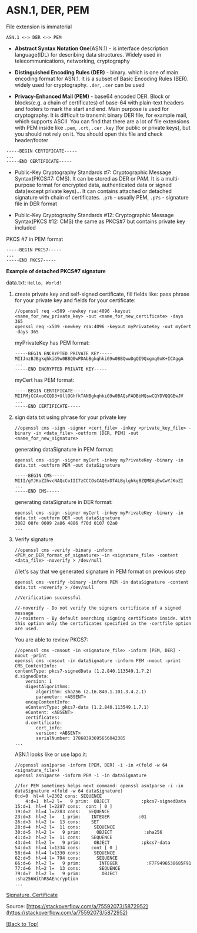 # ASN.1, DER, PEM

File extension is immaterial

`ASN.1 <-> DER <-> PEM`

- **Abstract Syntax Notation One**(ASN.1) - is interface description language(IDL) for describing data structures. Widely used in telecommunications, networking, cryptography

- **Distinguished Encoding Rules (DER)** - binary. which is one of main encoding format for ASN.1. It is a subset of Basic Encoding Rules (BER). widely used for cryptography. `.der`, `.cer` can be used

- **Privacy-Enhanced Mail (PEM)** - base64 encoded DER. Block or blocks(e.g. a chain of certificates) of base-64 with plain-text headers and footers to mark the start and end. Main purpose is used for cryptography. It is difficult to transmit binary DER file, for example mail, which supports ASCII. You can find that there are a lot of file extensions with PEM inside like `.pem`, `.crt`, `.cer` `.key` (for public or private keys), but you should not rely on it. You should open this file and check header/footer

```
-----BEGIN CERTIFICATE-----
...
-----END CERTIFICATE-----
```

- Public-Key Cryptography Standards #7: Cryptographic Message Syntax(PKCS#7: CMS). It can be stored as DER or PAM. It is a multi-purpose format for encrypted data, authenticated data or signed data(except private keys)... It can contains attached or detached signature with chain of certificates. `.p7b` - usually PEM, `.p7s` - signature file in DER format

- Public-Key Cryptography Standards #12: Cryptographic Message Syntax(PKCS #12: CMS) the same as PKCS#7 but contains private key included

PKCS #7 in PEM format

```
-----BEGIN PKCS7-----
...
-----END PKCS7-----
```

**Example of detached PKCS#7 signature**

data.txt: `Hello, World!`

1. create private key and self-signed certificate, fill fields like: pass phrase for your private key and fields for your certificate:

    ```
    //openssl req -x509 -newkey rsa:4096 -keyout <name_for_new_private_key> -out <name_for_new_certificate> -days 365
    openssl req -x509 -newkey rsa:4096 -keyout myPrivateKey -out myCert -days 365
    ```

    myPrivateKey has PEM format:

    ```
    -----BEGIN ENCRYPTED PRIVATE KEY-----
    MIIJnzBJBgkqhkiG9w0BBQ0wPDAbBgkqhkiG9w0BBQwwDgQI9Qxgmq0oK+ICAggA
    ...
    -----END ENCRYPTED PRIVATE KEY-----
    ```

    myCert has PEM format:
    ```
    -----BEGIN CERTIFICATE-----
    MIIFMjCCAxoCCQD3+UllOGhfkTANBgkqhkiG9w0BAQsFADBbMQswCQYDVQQGEwJV
    ...
    -----END CERTIFICATE-----
    ```

2. sign data.txt using phrase for your private key

    ```
    //openssl cms -sign -signer <cert_file> -inkey <private_key_file> -binary -in <data_file> -outform [DER, PEM] -out <name_for_new_signature>
    ```

    generating dataSignature in PEM format:

    ```
    openssl cms -sign -signer myCert -inkey myPrivateKey -binary -in data.txt -outform PEM -out dataSignature
    ```

    ```
    -----BEGIN CMS-----
    MIII/gYJKoZIhvcNAQcCoIII7zCCCOsCAQExDTALBglghkgBZQMEAgEwCwYJKoZI
    ...
    -----END CMS-----
    ```
    generating dataSignature in DER format:

    ```
    openssl cms -sign -signer myCert -inkey myPrivateKey -binary -in data.txt -outform DER -out dataSignature
    3082 08fe 0609 2a86 4886 f70d 0107 02a0
    ...
    ```

3. Verify signature

    ```
    //openssl cms -verify -binary -inform <PEM_or_DER_format_of_signature> -in <signature_file> -content <data_file> -noverify > /dev/null
    ```

    //let's say that we generated signature in PEM format on previous step

    ```
    openssl cms -verify -binary -inform PEM -in dataSignature -content data.txt -noverify > /dev/null

    //Verification successful

    //-noverify - Do not verify the signers certificate of a signed message
    //-nointern - By default searching signing certificate inside. With this option only the certificates specified in the -certfile option are used.
    ```

    You are able to review PKCS7:

    ```
    //openssl cms -cmsout -in <signature_file> -inform [PEM, DER] -noout -print
    openssl cms -cmsout -in dataSignature -inform PEM -noout -print
    CMS_ContentInfo: 
    contentType: pkcs7-signedData (1.2.840.113549.1.7.2)
    d.signedData: 
        version: 1
        digestAlgorithms:
            algorithm: sha256 (2.16.840.1.101.3.4.2.1)
            parameter: <ABSENT>
        encapContentInfo: 
        eContentType: pkcs7-data (1.2.840.113549.1.7.1)
        eContent: <ABSENT>
        certificates:
        d.certificate: 
            cert_info: 
            version: <ABSENT>
            serialNumber: 17868393695656042385
    ...
    ```

    ASN.1 looks like or use lapo.it:

    ```
    //openssl asn1parse -inform [PEM, DER] -i -in <(fold -w 64 <signature_file>)
    openssl asn1parse -inform PEM -i -in dataSignature

    //for PEM sometimes helps next command: openssl asn1parse -i -in dataSignature <(fold -w 64 dataSignature)
    0:d=0  hl=4 l=2302 cons: SEQUENCE          
        4:d=1  hl=2 l=   9 prim:  OBJECT            :pkcs7-signedData
    15:d=1  hl=4 l=2287 cons:  cont [ 0 ]        
    19:d=2  hl=4 l=2283 cons:   SEQUENCE          
    23:d=3  hl=2 l=   1 prim:    INTEGER           :01
    26:d=3  hl=2 l=  13 cons:    SET               
    28:d=4  hl=2 l=  11 cons:     SEQUENCE          
    30:d=5  hl=2 l=   9 prim:      OBJECT            :sha256
    41:d=3  hl=2 l=  11 cons:    SEQUENCE          
    43:d=4  hl=2 l=   9 prim:     OBJECT            :pkcs7-data
    54:d=3  hl=4 l=1334 cons:    cont [ 0 ]        
    58:d=4  hl=4 l=1330 cons:     SEQUENCE          
    62:d=5  hl=4 l= 794 cons:      SEQUENCE          
    66:d=6  hl=2 l=   9 prim:       INTEGER           :F7F9496538685F91
    77:d=6  hl=2 l=  13 cons:       SEQUENCE          
    79:d=7  hl=2 l=   9 prim:        OBJECT            :sha256WithRSAEncryption
    ...
    ```

[Signature, Certificate](https://stackoverflow.com/questions/40061263/what-is-ca-certificate-and-why-do-we-need-it/59307015#59307015)

Source: [https://stackoverflow.com/a/75592073/5872952](https://stackoverflow.com/a/75592073/5872952)
    
[[Back to Top]](#asn1-der-pem)